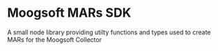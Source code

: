 # Moogsoft MARs SDK

A small node library providing utilty functions and types used to create MARs for the Moogsoft Collector
